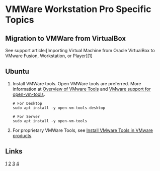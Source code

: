 # VMWare Workstation Pro Specific Topics

## Migration to VMWare from VirtualBox

See support article:[Importing Virtual Machine from Oracle VirtualBox to VMware Fusion, Workstation, or Player][1]


## Ubuntu

1. Install VMWare tools. Open VMWare tools are preferred. More information at [Overview of VMware Tools](2) and [VMware support for open-vm-tools](3).
   ```shell
   # For Desktop
   sudo apt install -y open-vm-tools-desktop

   # For Server
   sudo apt install -y open-vm-tools
   ```
2. For proprietary VMWare Tools, see [Install VMware Tools in VMware products](4).

## Links

[1](https://knowledge.broadcom.com/external/article/341189/importing-virtual-machine-from-oracle-vi.html)
[2](https://knowledge.broadcom.com/external/article?articleNumber=315382)
[3](https://knowledge.broadcom.com/external/article?articleNumber=313456)
[4](https://knowledge.broadcom.com/external/article/315363)
